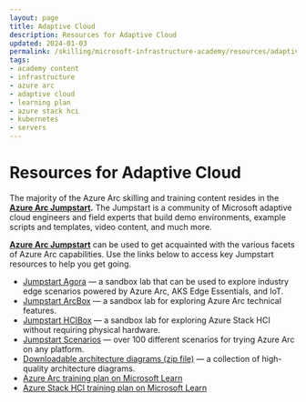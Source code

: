 ```yaml
---
layout: page
title: Adaptive Cloud
description: Resources for Adaptive Cloud
updated: 2024-01-03
permalink: /skilling/microsoft-infrastructure-academy/resources/adaptive-cloud
tags: 
- academy content
- infrastructure
- azure arc
- adaptive cloud
- learning plan
- azure stack hci
- kubernetes
- servers
---
```


# Resources for Adaptive Cloud

The majority of the Azure Arc skilling and training content resides in the **[Azure Arc Jumpstart](https://arcjumpstart.com).** The Jumpstart is a community of Microsoft adaptive cloud engineers and field experts that build demo environments, example scripts and templates, video content, and much more.

**[Azure Arc Jumpstart](https://arcjumpstart.com)** can be used to get acquainted with the various facets of Azure Arc capabilities. Use the links below to access key Jumpstart resources to help you get going.

* [Jumpstart Agora](https://arcjumpstart.com/azure_jumpstart_ag) — a sandbox lab that can be used to explore industry edge scenarios powered by Azure Arc, AKS Edge Essentials, and IoT.
* [Jumpstart ArcBox](https://arcjumpstart.com/azure_jumpstart_arcbox) — a sandbox lab for exploring Azure Arc technical features.
* [Jumpstart HCIBox](https://arcjumpstart.com/azure_jumpstart_hcibox) — a sandbox lab for exploring Azure Stack HCI without requiring physical hardware.
* [Jumpstart Scenarios](https://arcjumpstart.com/azure_arc_jumpstart) — over 100 different scenarios for trying Azure Arc on any platform.
* [Downloadable architecture diagrams (zip file)](https://aka.ms/JumpstartDiagrams) — a collection of high-quality architecture diagrams.
* [Azure Arc training plan on Microsoft Learn](https://learn.microsoft.com/training/paths/manage-hybrid-infrastructure-with-azure-arc/)
* [Azure Stack HCI training plan on Microsoft Learn](https://learn.microsoft.com/training/paths/azure-stack-hci-foundations/)